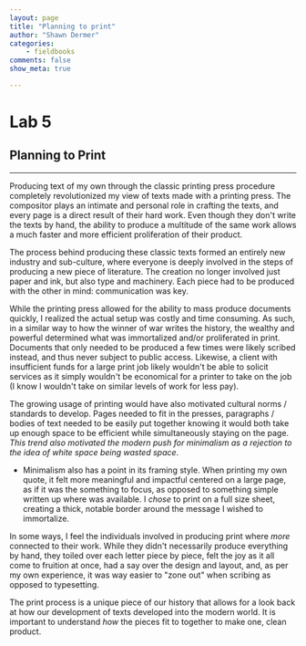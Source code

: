 ```yaml
---
layout: page  
title: "Planning to print"  
author: "Shawn Dermer"  
categories:  
    - fieldbooks
comments: false  
show_meta: true

---
```


# Lab 5

## Planning to Print

---

Producing text of my own through the classic printing press procedure completely revolutionized my view of texts made with a printing press. The compositor plays an intimate and personal role in crafting the texts, and every page is a direct result of their hard work. Even though they don't write the texts by hand, the ability to produce a multitude of the same work allows a much faster and more efficient proliferation of their product.

The process behind producing these classic texts formed an entirely new industry and sub-culture, where everyone is deeply involved in the steps of producing a new piece of literature. The creation no longer involved just paper and ink, but also type and machinery. Each piece had to be produced with the other in mind: communication was key.

While the printing press allowed for the ability to mass produce documents quickly, I realized the actual setup was costly and time consuming. As such, in a similar way to how the winner of war writes the history, the wealthy and powerful determined what was immortalized and/or proliferated in print. Documents that only needed to be produced a few times were likely scribed instead, and thus never subject to public access. Likewise, a client with insufficient funds for a large print job likely wouldn't be able to solicit services as it simply wouldn't be economical for a printer to take on the job (I know I wouldn't take on similar levels of work for less pay). 

The growing usage of printing would have also motivated cultural norms / standards to develop. Pages needed to fit in the presses, paragraphs / bodies of text needed to be easily put together knowing it would both take up enough space to be efficient while simultaneously staying on the page. *This trend also motivated the modern push for minimalism as a rejection to the idea of white space being wasted space*.

+ Minimalism also has a point in its framing style. When printing my own quote, it felt more meaningful and impactful centered on a large page, as if it was the something to focus, as opposed to something simple written up where was available. I *chose* to print on a full size sheet, creating a thick, notable border around the message I wished to immortalize.

In some ways, I feel the individuals involved in producing print where *more* connected to their work. While they didn't necessarily produce everything by hand, they toiled over each letter piece by piece, felt the joy as it all come to fruition at once, had a say over the design and layout, and, as per my own experience, it was way easier to "zone out" when scribing as opposed to typesetting.

The print process is a unique piece of our history that allows for a look back at how our development of texts developed into the modern world. It is important to understand *how* the pieces fit to together to make one, clean product. 
